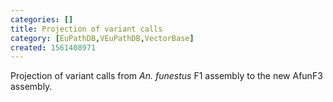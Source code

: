 ```yaml
---
categories: []
title: Projection of variant calls
category: [EuPathDB,VEuPathDB,VectorBase]
created: 1561408971
---
```

Projection of variant calls from <i>An. funestus</i> F1 assembly to the new AfunF3 assembly.
